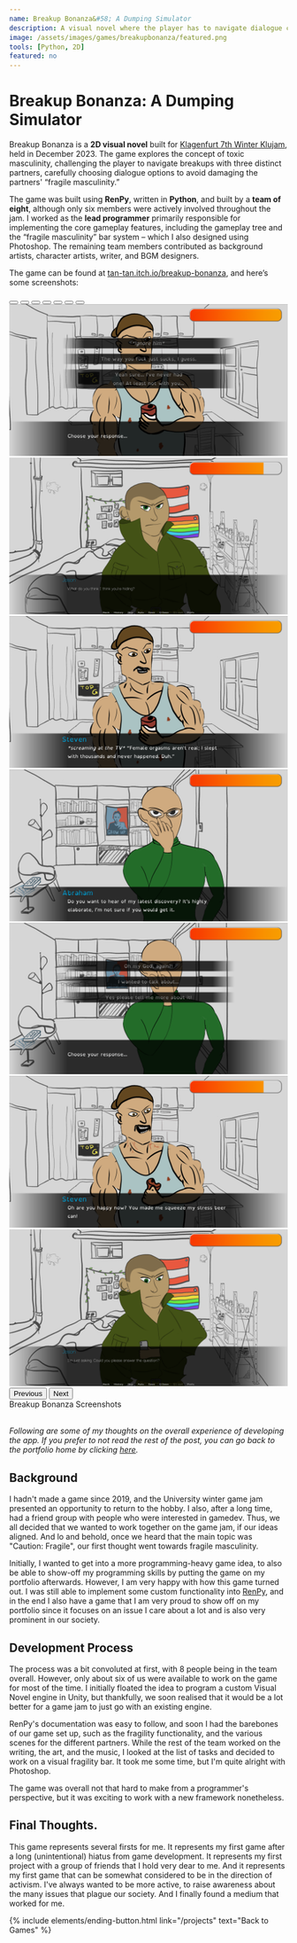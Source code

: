 ```yaml
---
name: Breakup Bonanza&#58; A Dumping Simulator
description: A visual novel where the player has to navigate dialogue choices to successfully break-up with their toxic partners.
image: /assets/images/games/breakupbonanza/featured.png
tools: [Python, 2D]
featured: no
---
```


# Breakup Bonanza: A Dumping Simulator

Breakup Bonanza is a **2D visual novel** built for [Klagenfurt 7th Winter Klujam](https://itch.io/jam/7th-winter-game-jam), held in December 2023. The game explores the concept of toxic masculinity, challenging the player to navigate breakups with three distinct partners, carefully choosing dialogue options to avoid damaging the partners'  “fragile masculinity.”

The game was built using **RenPy**, written in **Python**, and built by a **team of eight**, although only six members were actively involved throughout the jam. I worked as the **lead programmer** primarily responsible for implementing the core gameplay features, including the gameplay tree and the “fragile masculinity” bar system – which I also designed using Photoshop. The remaining team members contributed as background artists, character artists, writer, and BGM designers.

The game can be found at [tan-tan.itch.io/breakup-bonanza](https://tan-tan.itch.io/breakup-bonanza), and here’s some screenshots:

<div id="breakupbonanzaCarousel" class="carousel slide">
  <div class="carousel-indicators">
    <button type="button" data-bs-target="#breakupbonanzaCarousel" data-bs-slide-to="0" class="active" aria-current="true" aria-label="Slide 1"></button>
    <button type="button" data-bs-target="#breakupbonanzaCarousel" data-bs-slide-to="1" aria-label="Slide 2"></button>
    <button type="button" data-bs-target="#breakupbonanzaCarousel" data-bs-slide-to="2" aria-label="Slide 3"></button>
    <button type="button" data-bs-target="#breakupbonanzaCarousel" data-bs-slide-to="3" aria-label="Slide 4"></button>
    <button type="button" data-bs-target="#breakupbonanzaCarousel" data-bs-slide-to="4" aria-label="Slide 5"></button>
    <button type="button" data-bs-target="#breakupbonanzaCarousel" data-bs-slide-to="5" aria-label="Slide 6"></button>
    <button type="button" data-bs-target="#breakupbonanzaCarousel" data-bs-slide-to="6" aria-label="Slide 7"></button>
  </div>
  <div class="carousel-inner">
    <div class="carousel-item active">
      <img src="/assets/images/games/breakupbonanza/BwGR4.png" class="d-block w-75" alt="...">
    </div>
    <div class="carousel-item">
      <img src="/assets/images/games/breakupbonanza/4MVCKH.png" class="d-block w-75" alt="...">
    </div>
    <div class="carousel-item">
      <img src="/assets/images/games/breakupbonanza/Bsi1MM.png" class="d-block w-75" alt="...">
    </div>
    <div class="carousel-item">
      <img src="/assets/images/games/breakupbonanza/i1vfUK.png" class="d-block w-75" alt="...">
    </div>
    <div class="carousel-item">
      <img src="/assets/images/games/breakupbonanza/MdMHTl.png" class="d-block w-75" alt="...">
    </div>
    <div class="carousel-item">
      <img src="/assets/images/games/breakupbonanza/pt1oeP.png" class="d-block w-75" alt="...">
    </div>
     <div class="carousel-item">
      <img src="/assets/images/games/breakupbonanza/ywSSrH.png" class="d-block w-75" alt="...">
    </div>
  </div>
  <button class="carousel-control-prev" type="button" data-bs-target="#breakupbonanzaCarousel" data-bs-slide="prev" data-bs-theme="dark">
    <span class="carousel-control-prev-icon" aria-hidden="true"></span>
    <span class="visually-hidden">Previous</span>
  </button>
  <button class="carousel-control-next" type="button" data-bs-target="#breakupbonanzaCarousel" data-bs-slide="next" data-bs-theme="dark">
    <span class="carousel-control-next-icon" aria-hidden="true"></span>
    <span class="visually-hidden">Next</span>
  </button>
</div>
<div class="text-center">
    Breakup Bonanza Screenshots
</div>

<br/>

*Following are some of my thoughts on the overall experience of developing the app. If you prefer to not read the rest of the post, you can go back to the portfolio home by clicking [here](/projects).*


## Background
I hadn't made a game since 2019,  and the University winter game jam presented an opportunity to return to the hobby. I also, after a long time, had a friend group with people who were interested in gamedev. Thus, we all decided that we wanted to work together on the game jam, if our ideas aligned. And lo and behold, once we heard that the main topic was "Caution: Fragile", our first thought went towards fragile masculinity.

Initially, I wanted to get into a more programming-heavy game idea, to also be able to show-off my programming skills by putting the game on my portfolio afterwards. However, I am very happy with how this game turned out. I was still able to implement some custom functionality into [RenPy](https://www.renpy.org/), and in the end I also have a game that I am very proud to show off on my portfolio since it focuses on an issue I care about a lot and is also very prominent in our society.


## Development Process

The process was a bit convoluted at first, with 8 people being in the team overall. However, only about six of us were available to work on the game for most of the time. I initially floated the idea to program a custom Visual Novel engine in Unity, but thankfully, we soon realised that it would be a lot better for a game jam to just go with an existing engine.

RenPy's documentation was easy to follow, and soon I had the barebones of our game set up, such as the fragility functionality, and the various scenes for the different partners. While the rest of the team worked on the writing, the art, and the music, I looked at the list of tasks and decided to work on a visual fragility bar. It took me some time, but I'm quite alright with Photoshop.

The game was overall not that hard to make from a programmer's perspective, but it was exciting to work with a new framework nonetheless.

## Final Thoughts.

This game represents several firsts for me. It represents my first game after a long (unintentional) hiatus from game development. It represents my first project with a group of friends that I hold very dear to me. And it represents my first game that can be somewhat considered to be in the direction of activism. I've always wanted to be more active, to raise awareness about the many issues that plague our society. And I finally found a medium that worked for me. 


<p class="text-center">
{% include elements/ending-button.html link="/projects" text="Back to Games" %}
</p>